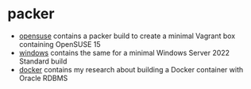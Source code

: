 # packer

- [opensuse](https://github.com/jhorchler/infrastructure-automation/tree/trunk/packer/opensuse) contains a packer build to create a minimal Vagrant box containing OpenSUSE 15
- [windows](https://github.com/jhorchler/infrastructure-automation/tree/trunk/packer/windows) contains the same for a minimal Windows Server 2022 Standard build
- [docker](https://github.com/jhorchler/infrastructure-automation/tree/trunk/packer/docker) contains my research about building a Docker container with Oracle RDBMS
